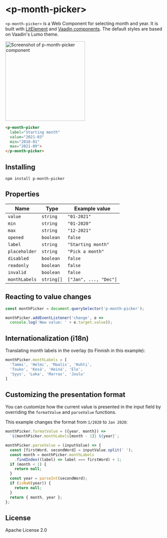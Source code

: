 # &lt;p-month-picker&gt;

`<p-month-picker>` is a Web Component for selecting month and year.
It is built with [LitElement](https://lit-element.polymer-project.org/) and [Vaadin components](https://vaadin.com/components).
The default styles are based on Vaadin's Lumo theme.

<img src="https://raw.githubusercontent.com/pekam/p-month-picker/master/screenshot.png" alt="Screenshot of p-month-picker component" height="250px">

```html
<p-month-picker
  label="Starting month"
  value="2021-03"
  min="2018-01"
  max="2021-09">
</p-month-picker>
```

## Installing

```
npm install p-month-picker
```

## Properties

| Name  | Type | Example value |
| ------------- | ------------- | ------------- |
| `value`  | `string`  | `"01-2021"` |
| `min` | `string`  | `"01-2020"` |
| `max` | `string`  | `"12-2021"` |
| `opened`  | `boolean`  | `false` |
| `label` | `string` | `"Starting month"` |
| `placeholder` | `string` | `"Pick a month"` |
| `disabled` | `boolean` | `false` |
| `readonly` | `boolean` | `false` |
| `invalid` | `boolean` | `false` |
| `monthLabels` | `string[]` | `["Jan", ..., "Dec"]` |

## Reacting to value changes
```js
const monthPicker = document.querySelector('p-month-picker');

monthPicker.addEventListener('change', e =>
  console.log('New value: ' + e.target.value));
```

## Internationalization (i18n)

Translating month labels in the overlay (to Finnish in this example):
```js
monthPicker.monthLabels = [
  'Tammi', 'Helmi', 'Maalis', 'Huhti',
  'Touko', 'Kesä', 'Heinä', 'Elo',
  'Syys', 'Loka', 'Marras', 'Joulu'
]
```

## Customizing the presentation format

You can customize how the current value is presented in the input field
by overriding the `formatValue` and `parseValue` functions.

This example changes the format from `1/2020` to `Jan 2020`:
```js
monthPicker.formatValue = ({year, month}) =>
  `${monthPicker.monthLabels[month - 1]} ${year}`;

monthPicker.parseValue = (inputValue) => {
  const [firstWord, secondWord] = inputValue.split(' ');
  const month = monthPicker.monthLabels
    .findIndex((label) => label === firstWord) + 1;
  if (month < 1) {
    return null;
  }
  const year = parseInt(secondWord);
  if (isNaN(year)) {
    return null;
  }
  return { month, year };
};
```

## License

Apache License 2.0
